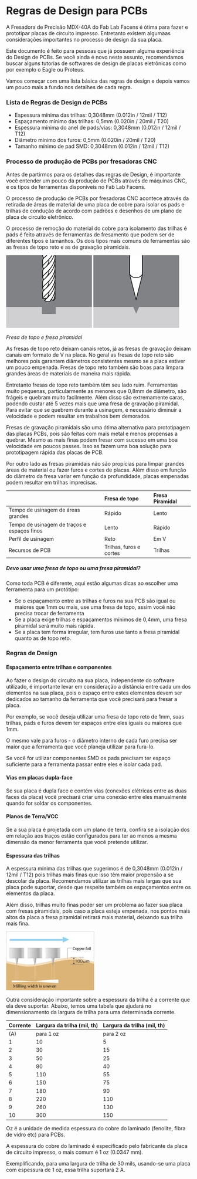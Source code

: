 # Regras de Design para PCBs

A Fresadora de Precisão MDX-40A do Fab Lab Facens é ótima para fazer e prototipar placas de circuito impresso. Entretanto existem algumaas considerações importantes no processo de design da sua placa.

Este documento é feito para pessoas que já possuem alguma experiência do Design de PCBs. Se você ainda é novo neste assunto, recomendamos buscar alguns tutorias de softwares de design de placas eletrônicas como por exemplo o Eagle ou Proteus.

Vamos começar com uma lista básica das regras de design e depois vamos um pouco mais a fundo nos detalhes de cada regra.

### Lista de Regras de Design de PCBs

* Espessura mínima das trilhas: 0,3048mm \(0.012in / 12mil / T12\)
* Espaçamento mínimo das trilhas: 0,5mm \(0.020in / 20mil / T20\)
* Espessura mínima do anel de pads/vias: 0,3048mm \(0.012in / 12mil / T12\)
* Diâmetro mínimo dos furos: 0,5mm \(0.020in / 20mil / T20\)
* Tamanho mínimo de pad SMD: 0,3048mm \(0.012in / 12mil / T12\)

### Processo de produção de PCBs por fresadoras CNC

Antes de partirmos para os detalhes das regras de Design, é importante você entender um pouco da produção de PCBs através de máquinas CNC, e os tipos de ferramentas disponíveis no Fab Lab Facens.

O processo de produção de PCBs por fresadoras CNC acontece através da retirada de áreas de material de uma placa de cobre para isolar os pads e trilhas de condução de acordo com padrões e desenhos de um plano de placa de circuito eletrônico.

O processo de remoção do material do cobre para isolamento das trilhas é pads é feito através de ferramentas de fresamento que podem ser de diferentes tipos e tamanhos. Os dois tipos mais comuns de ferramentas são as fresas de topo reto e as de gravação piramidais.

![](/assets/Othermill-Tool-Shape-FlatEndMill-1.png) ![](/assets/Othermill-Tool-Shape-EngravingBit-1.png)

_Fresa de topo e fresa piramidal_

As fresas de topo reto deixam canais retos, já as fresas de gravação deixam canais em formato de V na placa. No geral as fresas de topo reto são melhores pois garantem diâmetros consistentes mesmo se a placa estiver um pouco empenada. Fresas de topo reto também são boas para limpara grandes áreas de materiais de maneira mais rápida.

Entretanto fresas de topo reto também têm seu lado ruim. Ferramentas muito pequenas, particularmente as menores que 0,8mm de diâmetro, são frágeis e quebram muito facilmente. Além disso são extremamente caras, podendo custar até 5 vezes mais que uma fresa de gravação piramidal. Para evitar que se quebrem durante a usinagem, é necessário diminuir a velocidade e podem resultar em trabalhos bem demorados.

Fresas de gravação piramidais são uma ótima alternativa para prototipagem das placas PCBs, pois são feitas com mais metal e menos propensas a quebrar. Mesmo as mais finas podem fresar com sucesso em uma boa velocidade em poucos passes. Isso as fazem uma boa solução para prototipagem rápida das placas de PCB.

Por outro lado as fresas piramidais não são propícias para limpar grandes áreas de material ou fazer furos e cortes de placas. Além disso em função do diâmetro da fresa variar em função da profundidade, placas empenadas podem resultar em trilhas imprecisas.

|  | Fresa de topo | Fresa Piramidal |
| :--- | :--- | :--- |
| Tempo de usinagem de áreas grandes | Rápido | Lento |
| Tempo de usinagem de traços e espaços finos | Lento | Rápido |
| Perfil de usinagem | Reto | Em V |
| Recursos de PCB | Trilhas, furos e cortes | Trilhas |

##### Devo usar uma fresa de topo ou uma fresa piramidal?

Como toda PCB é diferente, aqui estão algumas dicas ao escolher uma ferramenta para um protótipo:

* Se o espaçamento entre as trilhas e furos na sua PCB são igual ou maiores que 1mm ou mais, use uma fresa de topo, assim você não precisa trocar de ferramenta
* Se a placa exige trilhas e espaçamentos mínimos de 0,4mm, uma fresa piramidal será muito mais rápida.
* Se a placa tem forma irregular, tem furos use tanto a fresa piramidal quanto as de topo reto.

### Regras de Design

#### Espaçamento entre trilhas e componentes

Ao fazer o design do circuito na sua placa, independente do software utilizado, é importante levar em consideração a distância entre cada um dos elementos na sua placa, pois o espaço entre estes elementos devem ser dedicados ao tamanho da ferramenta que você precisará para fresar a placa.

Por exemplo, se você deseja utilizar uma fresa de topo reto de 1mm, suas trilhas, pads e furos devem ter espaços entre eles iguais ou maiores que 1mm.

O mesmo vale para furos - o  diâmetro interno de cada furo precisa ser maior que a ferramenta que você planeja utilizar para fura-lo.

Se você for utilizar componentes SMD os pads precisam ter espaço suficiente para a ferramenta passar entre eles e isolar cada pad.

#### Vias em placas dupla-face

Se sua placa é dupla face e contém vias \(conexões elétricas entre as duas faces da placa\) você precisará criar uma conexão entre eles manualmente quando for soldar os componentes.

#### Planos de Terra/VCC

Se a sua placa é projetada com um plano de terra, confira se a isolação dos em relação aos traços estão configurados para ter ao menos a mesma dimensão da menor ferramenta que você pretende utilizar.

#### Espessura das trilhas

A espessura mínima das trilhas que sugerimos é de 0,3048mm \(0.012in / 12mil / T12\) pois trilhas mais finas que isso têm maior propensão a se descolar da placa. Recomendamos utilizar as trilhas mais largas que sua placa pode suportar, desde que respeite também os espaçamentos entre os elementos da placa.

Além disso, trilhas muito finas poder ser um problema ao fazer sua placa com fresas piramidais, pois caso a placa esteja empenada, nos pontos mais altos da placa a fresa piramidal retirará mais material, deixando sua trilha mais fina.

![](/assets/policy_abso1.jpg)

Outra consideração importante sobre a espessura da trilha é a corrente que ela deve suportar. Abaixo, temos uma tabela que ajudará no dimensionamento da largura de trilha para uma determinada corrente.

| Corrente | Largura da trilha \(mil, th\) | Largura da trilha \(mil, th\) |
| :--- | :--- | :--- |
| \(A\) | para 1 oz | para 2 oz |
| 1 | 10 | 5 |
| 2 | 30 | 15 |
| 3 | 50 | 25 |
| 4 | 80 | 40 |
| 5 | 110 | 55 |
| 6 | 150 | 75 |
| 7 | 180 | 90 |
| 8 | 220 | 110 |
| 9 | 260 | 130 |
| 10 | 300 | 150 |

Oz é a unidade de medida espessura do cobre do laminado \(fenolite, fibra de vidro etc\) para PCBs.

A espessura do cobre do laminado é especificado pelo fabricante da placa de circuito impresso, o mais comum é 1 oz \(0.0347 mm\).

Exemplificando, para uma largura de trilha de 30 mils, usando-se uma placa com espessura de 1 oz, essa trilha suportará 2 A.

